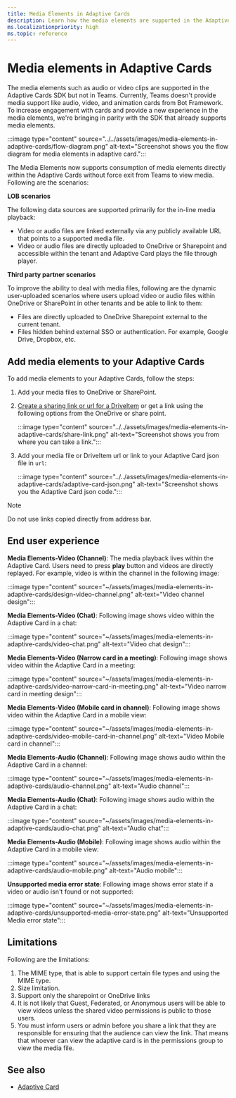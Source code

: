 ```yaml
---
title: Media Elements in Adaptive Cards
description: Learn how the media elements are supported in the Adaptive Cards and support consumption directly within Teams Adaptive Cards.
ms.localizationpriority: high
ms.topic: reference
---
```


# Media elements in Adaptive Cards

The media elements such as audio or video clips are supported in the Adaptive Cards SDK but not in Teams. Currently, Teams doesn't provide media support like audio, video, and animation cards from Bot Framework. To increase engagement with cards and provide a new experience in the media elements, we're bringing in parity with the SDK that already supports media elements.

:::image type="content" source="../../assets/images/media-elements-in-adaptive-cards/flow-diagram.png" alt-text="Screenshot shows you the flow diagram for media elements in adaptive card.":::

The Media Elements now supports consumption of media elements directly within the Adaptive Cards without force exit from Teams to view media. Following are the scenarios:

**LOB scenarios**

The following data sources are supported primarily for the in-line media playback:

* Video or audio files are linked externally via any publicly available URL that points to a supported media file.
* Video or audio files are directly uploaded to OneDrive or Sharepoint and accessible within the tenant and Adaptive Card plays the file through player.

**Third party partner scenarios**

To improve the ability to deal with media files, following are the dynamic user-uploaded scenarios where users upload video or audio files within OneDrive or SharePoint in other tenants and be able to link to them:

* Files are directly uploaded to OneDrive Sharepoint external to the current tenant.
* Files hidden behind external SSO or authentication. For example, Google Drive, Dropbox, etc.

## Add media elements to your Adaptive Cards

To add media elements to your Adaptive Cards, follow the steps:

1. Add your media files to OneDrive or SharePoint.
1. [Create a sharing link or url for a DriveItem](/graph/api/driveitem-createlink) or get a link using the following options from the OneDrive or share point.

   :::image type="content" source="../../assets/images/media-elements-in-adaptive-cards/share-link.png" alt-text="Screenshot shows you from where you can take a link.":::

1. Add your media file or DriveItem url or link to your Adaptive Card json file in `url`:

   :::image type="content" source="../../assets/images/media-elements-in-adaptive-cards/adaptive-card-json.png" alt-text="Screenshot shows you the Adaptive Card json code.":::

>[!NOTE]
> Do not use links copied directly from address bar.

## End user experience

**Media Elements-Video (Channel)**:
The media playback lives within the Adaptive Card. Users need to press **play** button and videos are directly replayed. For example, video is within the channel in the following image:

:::image type="content" source="~/assets/images/media-elements-in-adaptive-cards/design-video-channel.png" alt-text="Video channel design":::

**Media Elements-Video (Chat)**:
Following image shows video within the Adaptive Card in a chat:

:::image type="content" source="~/assets/images/media-elements-in-adaptive-cards/video-chat.png" alt-text="Video chat design":::

**Media Elements-Video (Narrow card in a meeting)**:
Following image shows video within the Adaptive Card in a meeting:

:::image type="content" source="~/assets/images/media-elements-in-adaptive-cards/video-narrow-card-in-meeting.png" alt-text="Video narrow card in meeting design":::

**Media Elements-Video (Mobile card in channel)**:
Following image shows video within the Adaptive Card in a mobile view:

:::image type="content" source="~/assets/images/media-elements-in-adaptive-cards/video-mobile-card-in-channel.png" alt-text="Video Mobile card in channel":::

**Media Elements-Audio (Channel)**:
Following image shows audio within the Adaptive Card in a channel:

:::image type="content" source="~/assets/images/media-elements-in-adaptive-cards/audio-channel.png" alt-text="Audio channel":::

**Media Elements-Audio (Chat)**:
Following image shows audio within the Adaptive Card in a chat:

:::image type="content" source="~/assets/images/media-elements-in-adaptive-cards/audio-chat.png" alt-text="Audio chat":::

**Media Elements-Audio (Mobile)**:
Following image shows audio within the Adaptive Card in a mobile view:

:::image type="content" source="~/assets/images/media-elements-in-adaptive-cards/audio-mobile.png" alt-text="Audio mobile":::

**Unsupported media error state**:
Following image shows error state if a video or audio isn't found or not supported:

:::image type="content" source="~/assets/images/media-elements-in-adaptive-cards/unsupported-media-error-state.png" alt-text="Unsupported Media error state":::

## Limitations

Following are the limitations:

1. The MIME type, that is able to support certain file types and using the MIME type.
1. Size limitation.
1. Support only the sharepoint or OneDrive links
1. It is not likely that Guest, Federated, or Anonymous users will be able to view videos unless the shared video permissions is public to those users.
1. You must inform users or admin before you share a link that they are responsible for ensuring that the audience can view the link. That means that whoever can view the adaptive card is in the permissions group to view the media file.

## See also

* [Adaptive Card](cards-reference.md#adaptive-card)
